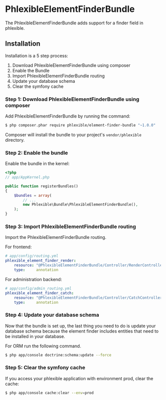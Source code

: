 PhlexibleElementFinderBundle
============================

The PhlexibleElementFinderBundle adds support for a finder field in phlexible.

Installation
------------

Installation is a 5 step process:

1. Download PhlexibleElementFinderBundle using composer
2. Enable the Bundle
3. Import PhlexibleElementFinderBundle routing
4. Update your database schema
5. Clear the symfony cache

### Step 1: Download PhlexibleElementFinderBundle using composer

Add PhlexibleElementFinderBundle by running the command:

``` bash
$ php composer.phar require phlexible/element-finder-bundle "~1.0.0"
```

Composer will install the bundle to your project's `vendor/phlexible` directory.

### Step 2: Enable the bundle

Enable the bundle in the kernel:

``` php
<?php
// app/AppKernel.php

public function registerBundles()
{
    $bundles = array(
        // ...
        new Phlexible\Bundle\PhlexibleElementFinderBundle(),
    );
}
```

### Step 3: Import PhlexibleElementFinderBundle routing

Import the PhlexibleElementFinderBundle routing.

For frontend:

``` yaml
# app/config/routing.yml
phlexible_element_finder_render:
    resource: "@PhlexibleElementFinderBundle/Controller/RenderController.php"
    type:     annotation
```

For administration backend:

``` yaml
# app/config/admin_routing.yml
phlexible_element_finder_catch:
    resource: "@PhlexibleElementFinderBundle/Controller/CatchController.php"
    type:     annotation
```

### Step 4: Update your database schema

Now that the bundle is set up, the last thing you need to do is update your database schema because the element finder includes entities that need to be installed in your database.

For ORM run the following command.

``` bash
$ php app/console doctrine:schema:update --force
```

### Step 5: Clear the symfony cache

If you access your phlexible application with environment prod, clear the cache:

``` bash
$ php app/console cache:clear --env=prod
```
